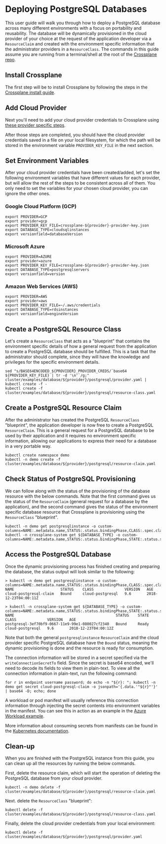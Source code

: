 # Deploying PostgreSQL Databases

This user guide will walk you through how to deploy a PostgreSQL database across many different environments with a focus on portability and reusability.
The database will be dynamically provisioned in the cloud provider of your choice at the request of the application developer via a `ResourceClaim` and created with the environment specific information that the administrator providers in a `ResourceClass`.
The commands in this guide assume you are running from a terminal/shell at the root of the [Crossplane repo](https://github.com/crossplaneio/crossplane/).

## Install Crossplane

The first step will be to install Crossplane by following the steps in the [Crossplane install guide](install-crossplane.md).

## Add Cloud Provider

Next you'll need to add your cloud provider credentials to Crossplane using [these provider specific steps](cloud-providers.md).

After those steps are completed, you should have the cloud provider credentials saved in a file on your local filesystem, for which the path will be stored in the environment variable `PROVIDER_KEY_FILE` in the next section.

## Set Environment Variables

After your cloud provider credentials have been created/added, let's set the following environment variables that have different values for each provider,
but will allow the rest of the steps to be consistent across all of them.
You only need to set the variables for your chosen cloud provider, you can ignore the other ones.

### Google Cloud Platform (GCP)

```console
export PROVIDER=GCP
export provider=gcp
export PROVIDER_KEY_FILE=crossplane-${provider}-provider-key.json
export DATABASE_TYPE=cloudsqlinstances
export versionfield=databaseVersion
```

### Microsoft Azure

```console
export PROVIDER=AZURE
export provider=azure
export PROVIDER_KEY_FILE=crossplane-${provider}-provider-key.json
export DATABASE_TYPE=postgresqlservers
export versionfield=version
```

### Amazon Web Services (AWS)

```console
export PROVIDER=AWS
export provider=aws
export PROVIDER_KEY_FILE=~/.aws/credentials
export DATABASE_TYPE=rdsinstances
export versionfield=engineVersion
```

## Create a PostgreSQL Resource Class

Let's create a `ResourceClass` that acts as a "blueprint" that contains the environment specific details of how a general request from the application to create a PostgreSQL database should be fulfilled.
This is a task that the administrator should complete, since they will have the knowledge and privileges for the specific environment details.

```console
sed "s/BASE64ENCODED_${PROVIDER}_PROVIDER_CREDS/`base64 ${PROVIDER_KEY_FILE} | tr -d '\n'`/g;" cluster/examples/database/${provider}/postgresql/provider.yaml | kubectl create -f -
kubectl create -f cluster/examples/database/${provider}/postgresql/resource-class.yaml
```

## Create a PostgreSQL Resource Claim

After the administrator has created the PostgreSQL `ResourceClass` "blueprint", the application developer is now free to create a PostgreSQL `ResourceClaim`.
This is a general request for a PostgreSQL database to be used by their application and it requires no environment specific information, allowing our applications to express their need for a database in a very portable way.

```console
kubectl create namespace demo
kubectl -n demo create -f cluster/examples/database/${provider}/postgresql/resource-claim.yaml
```

## Check Status of PostgreSQL Provisioning

We can follow along with the status of the provisioning of the database resource with the below commands.
Note that the first command gives us the status of the `ResourceClaim` (general request for a database by the application),
and the second command gives the status of the environment specific database resource that Crossplane is provisioning using the `ResourceClass` "blueprint".

```console
kubectl -n demo get postgresqlinstance -o custom-columns=NAME:.metadata.name,STATUS:.status.bindingPhase,CLASS:.spec.classReference.name,VERSION:.spec.engineVersion,AGE:.metadata.creationTimestamp
kubectl -n crossplane-system get ${DATABASE_TYPE} -o custom-columns=NAME:.metadata.name,STATUS:.status.bindingPhase,STATE:.status.state,CLASS:.spec.classRef.name,VERSION:.spec.${versionfield},AGE:.metadata.creationTimestamp
```

## Access the PostgreSQL Database

Once the dynamic provisioning process has finished creating and preparing the database, the status output will look similar to the following:

```console
> kubectl -n demo get postgresqlinstance -o custom-columns=NAME:.metadata.name,STATUS:.status.bindingPhase,CLASS:.spec.classReference.name,VERSION:.spec.engineVersion,AGE:.metadata.creationTimestamp
NAME                     STATUS    CLASS              VERSION   AGE
cloud-postgresql-claim   Bound     cloud-postgresql   9.6       2018-12-23T04:00:11Z

> kubectl -n crossplane-system get ${DATABASE_TYPE} -o custom-columns=NAME:.metadata.name,STATUS:.status.bindingPhase,STATE:.status.state,CLASS:.spec.classRef.name,VERSION:.spec.${versionfield},AGE:.metadata.creationTimestamp
NAME                                              STATUS    STATE     CLASS              VERSION   AGE
postgresql-3ef70bf9-0667-11e9-99e1-080027cf2340   Bound     Ready     cloud-postgresql   9.6       2018-12-23T04:00:12Z
```

Note that both the general `postgresqlinstance` `ResourceClaim` and the cloud provider specific PostgreSQL database have the `Bound` status, meaning the dynamic provisioning is done and the resource is ready for consumption.

The connection information will be stored in a secret specified via the `writeConnectionSecretTo` field.
Since the secret is base64 encoded, we'll need to decode its fields to view them in plain-text.
To view all the connection information in plain-text, run the following command:

```console
for r in endpoint username password; do echo -n "${r}: "; kubectl -n demo get secret cloud-postgresql-claim -o jsonpath='{.data.'"${r}"'}' | base64 -D; echo; done
```

A workload or pod manifest will usually reference this connection information through injecting the secret contents into environment variables in the manifest.
You can see this in action as an example in the [Azure Workload example](https://github.com/crossplaneio/crossplane/blob/release-0.1/cluster/examples/workloads/wordpress-azure/workload.yaml#L47-L62).

More information about consuming secrets from manifests can be found in the [Kubernetes documentation](https://kubernetes.io/docs/concepts/configuration/secret/#use-cases).

## Clean-up

When you are finished with the PostgreSQL instance from this guide, you can clean up all the resources by running the below commands.

First, delete the resource claim, which will start the operation of deleting the PostgreSQL database from your cloud provider.

```console
kubectl -n demo delete -f cluster/examples/database/${provider}/postgresql/resource-claim.yaml
```

Next. delete the `ResourceClass` "blueprint":

```console
kubectl delete -f cluster/examples/database/${provider}/postgresql/resource-class.yaml
```

Finally, delete the cloud provider credentials from your local environment:

```console
kubectl delete -f cluster/examples/database/${provider}/postgresql/provider.yaml
```

